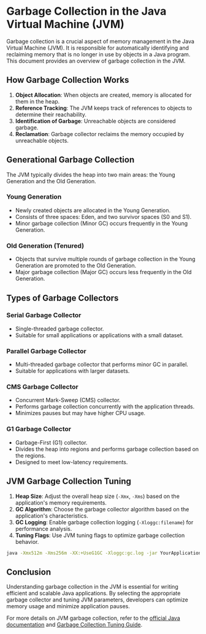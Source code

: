 # Garbage Collection in the Java Virtual Machine (JVM)

Garbage collection is a crucial aspect of memory management in the Java Virtual Machine (JVM). It is responsible for automatically identifying and reclaiming memory that is no longer in use by objects in a Java program. This document provides an overview of garbage collection in the JVM.

## How Garbage Collection Works

1. **Object Allocation**: When objects are created, memory is allocated for them in the heap.
2. **Reference Tracking**: The JVM keeps track of references to objects to determine their reachability.
3. **Identification of Garbage**: Unreachable objects are considered garbage.
4. **Reclamation**: Garbage collector reclaims the memory occupied by unreachable objects.

## Generational Garbage Collection

The JVM typically divides the heap into two main areas: the Young Generation and the Old Generation.

### Young Generation

- Newly created objects are allocated in the Young Generation.
- Consists of three spaces: Eden, and two survivor spaces (S0 and S1).
- Minor garbage collection (Minor GC) occurs frequently in the Young Generation.

### Old Generation (Tenured)

- Objects that survive multiple rounds of garbage collection in the Young Generation are promoted to the Old Generation.
- Major garbage collection (Major GC) occurs less frequently in the Old Generation.

## Types of Garbage Collectors

### Serial Garbage Collector

- Single-threaded garbage collector.
- Suitable for small applications or applications with a small dataset.

### Parallel Garbage Collector

- Multi-threaded garbage collector that performs minor GC in parallel.
- Suitable for applications with larger datasets.

### CMS Garbage Collector

- Concurrent Mark-Sweep (CMS) collector.
- Performs garbage collection concurrently with the application threads.
- Minimizes pauses but may have higher CPU usage.

### G1 Garbage Collector

- Garbage-First (G1) collector.
- Divides the heap into regions and performs garbage collection based on the regions.
- Designed to meet low-latency requirements.

## JVM Garbage Collection Tuning

1. **Heap Size**: Adjust the overall heap size (`-Xmx`, `-Xms`) based on the application's memory requirements.
2. **GC Algorithm**: Choose the garbage collector algorithm based on the application's characteristics.
3. **GC Logging**: Enable garbage collection logging (`-Xloggc:filename`) for performance analysis.
4. **Tuning Flags**: Use JVM tuning flags to optimize garbage collection behavior.

```bash
java -Xmx512m -Xms256m -XX:+UseG1GC -Xloggc:gc.log -jar YourApplication.jar
```

## Conclusion

Understanding garbage collection in the JVM is essential for writing efficient and scalable Java applications. By selecting the appropriate garbage collector and tuning JVM parameters, developers can optimize memory usage and minimize application pauses.

For more details on JVM garbage collection, refer to the [official Java documentation](https://docs.oracle.com/javase/specs/jvms/se16/html/jvms-2.html) and [Garbage Collection Tuning Guide](https://docs.oracle.com/javase/8/docs/technotes/guides/vm/gctuning/index.html).
